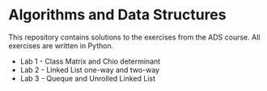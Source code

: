 # Algorithms and Data Structures
This repository contains solutions to the exercises from the ADS course. All exercises are written in Python.
- Lab 1 - Class Matrix and Chio determinant
- Lab 2 - Linked List one-way and two-way
- Lab 3 - Queque and Unrolled Linked List